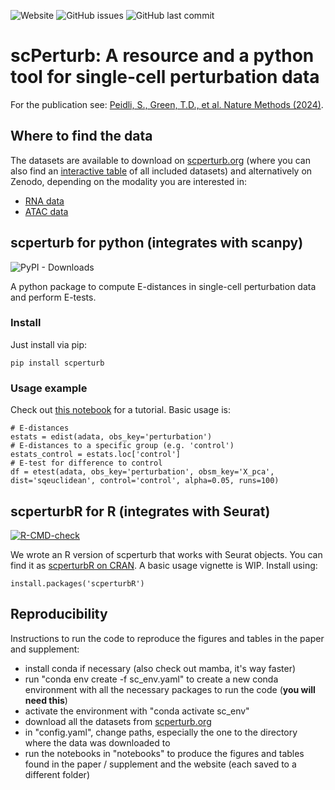 ![Website](https://img.shields.io/website?down_color=red&down_message=offline&label=scperturb.org&up_message=online&url=http%3A%2F%2Fprojects.sanderlab.org%2Fscperturb%2F)
![GitHub issues](https://img.shields.io/github/issues-raw/sanderlab/scperturb)
![GitHub last commit](https://img.shields.io/github/last-commit/sanderlab/scperturb)

# scPerturb: A resource and a python tool for single-cell perturbation data
For the publication see: [Peidli, S., Green, T.D., et al. Nature Methods (2024)](https://www.nature.com/articles/s41592-023-02144-y).

## Where to find the data
The datasets are available to download on [scperturb.org](https://scperturb.org/) (where you can also find an [interactive table](http://projects.sanderlab.org/scperturb/datavzrd/scPerturb_vzrd_v1/dataset_info/index_1.html) of all included datasets) and alternatively on Zenodo, depending on the modality you are interested in:
- [RNA data](https://zenodo.org/record/7041849)
- [ATAC data](https://zenodo.org/record/7058382)

## scperturb for python (integrates with scanpy)
![PyPI - Downloads](https://img.shields.io/pypi/dm/scperturb?label=PyPI%20downloads)

A python package to compute E-distances in single-cell perturbation data and perform E-tests.

### Install
Just install via pip:

```
pip install scperturb
```

### Usage example

Check out [this notebook](https://github.com/sanderlab/scPerturb/blob/master/package/notebooks/e-distance.ipynb) for a tutorial.
Basic usage is:
```
# E-distances
estats = edist(adata, obs_key='perturbation')
# E-distances to a specific group (e.g. 'control')
estats_control = estats.loc['control']
# E-test for difference to control
df = etest(adata, obs_key='perturbation', obsm_key='X_pca', dist='sqeuclidean', control='control', alpha=0.05, runs=100)
```

## scperturbR for R (integrates with Seurat)
[![R-CMD-check](https://github.com/sanderlab/scPerturb/actions/workflows/R-CMD-check.yaml/badge.svg)](https://github.com/sanderlab/scPerturb/actions/workflows/R-CMD-check.yaml)

We wrote an R version of scperturb that works with Seurat objects. You can find it as [scperturbR on CRAN](https://cran.r-project.org/package=scperturbR). A basic usage vignette is WIP.
Install using:
```
install.packages('scperturbR')
```

## Reproducibility
Instructions to run the code to reproduce the figures and tables in the paper and supplement:
- install conda if necessary (also check out mamba, it's way faster)
- run "conda env create -f sc_env.yaml" to create a new conda environment with all the necessary packages to run the code (**you will need this**)
- activate the environment with "conda activate sc_env"
- download all the datasets from [scperturb.org](https://scperturb.org/)
- in "config.yaml", change paths, especially the one to the directory where the data was downloaded to
- run the notebooks in "notebooks" to produce the figures and tables found in the paper / supplement and the website (each saved to a different folder)


